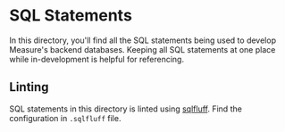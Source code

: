 # SQL Statements

In this directory, you'll find all the SQL statements being used to develop Measure's backend databases. Keeping all SQL statements at one place while in-development is helpful for referencing.

## Linting

SQL statements in this directory is linted using [sqlfluff](https://sqlfluff.com/). Find the configuration in `.sqlfluff` file.